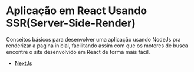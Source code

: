 # Aplicação em React Usando SSR(Server-Side-Render) 
Conceitos básicos para desenvolver uma aplicação usando NodeJs pra renderizar a pagina inicial, facilitando assim com que os motores de busca encontre o site desenvolvido em React de forma mais fácil.
- [NextJs](https://nextjs.org)
